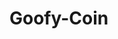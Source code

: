 # Goofy-Coin
<!--
# User #
     * this class contain user info this is created when a new user is added to
     blockchain structure this class contain :

## id
     * this has id of user
## name
     * name of user
## __privateKey
     * Generate an RSA keypair with an exponent of 65537 in PEM format
   param: bits The key length in bits
   Return private key and public key
## publicKey
     * Generate an RSA keypair with an exponent of 65537 in PEM format
param: bits The key length in bits
Return private key and public key
## bornTime
     * time at which user was created
## createKey(id)
     * Generate an RSA keypair with an exponent of 65537 in PEM format
   param: bits The key length in bits
   Return private key and public key

## signTransaction(hashData)     
     * user signs on a message

# Transaction #
     * this is a part of ledger and it contain details of the transaction
## id
     * transaction id which helps to store transaction in an array which is considered as leaguer
## fromPublickey
     * publicKey of the person who is giving money
## toPublickey
     * publicKey of the person who is getting money
## tCoins
     * coins present in this block of transaction
## tTime
     * time at which transaction was done
## tValied
     * if tranction is expired or not
## tMessage
     * whole tranction data
## tHash
     * hash of(message)
## tSignature
     * signature of the person making the traction
## verify_sign(pub_key, signature, hashData)
     * check if the trancation block is legit througn the signature of its creater
## coinTransaction(id,goofy,coins)
     * coin based trancation (adding money to goofy's wallert)     
## userTransaction(id , fromPublickey , toPublickey , coins ,fromObj)
     * trancation from one user to another
     * old block is distroied in blockchain and new block is added

# Blockchain #

## allUsers
## allTransactions
## condition()
## getUser(userPublicKey)
## verifyTranaction(From , To ,cost)
     * verify is the trancation is tValied
     * weather he has money
     * weather all his trancation are legit
## main()
 -->

